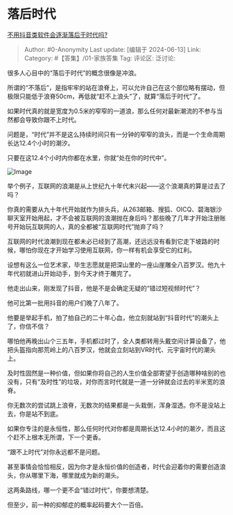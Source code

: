 # 落后时代
[不用抖音类软件会逐渐落后于时代吗?](https://www.zhihu.com/question/365701724/answer/3528649596)

> Author: #0-Anonymity
> Last update: [编辑于 2024-06-13]
> Link:
> Category: #【答集】/01-家族答集 
> Tag: 
> 评论区:
> 泛讨论:

很多人心目中的“落后于时代”的概念很像是冲浪。

所谓的“不落后”，是指牢牢的站在浪脊上，可以允许自己在这个部位略有摆动，但极限只能低于浪脊50cm，再低就“赶不上浪头”了，就算“落后于时代”了。

如果时代真的就是宽度为0.5米的窄窄的一道浪，那么任何对最新潮流的不参与当然都会导致你跟不上时代。

问题是，“时代”并不是这么持续时间只有一分钟的窄窄的浪头，而是一个生命周期长达12.4个小时的潮汐。

只要在这12.4个小时内你都在水里，你就“处在你的时代中”。

![Image](https://picx.zhimg.com/50/v2-df5b70a003966b0b31297a9a636b00f3_720w.jpg?source=2c26e567)

举个例子，互联网的浪潮是从上世纪九十年代末兴起——这个浪潮真的算是过去了吗？

你真的需要从九十年代开始就作为排头兵，从263邮箱、搜狐、OICQ、碧海银沙聊天室开始用起，才不会被互联网的浪潮抛在身后吗？那些晚了几年才开始注册账号开始玩互联网的人，真的全都被“互联网时代”抛弃了吗？

互联网的时代浪潮到现在都未必已经到了高潮，还远远没有看到它走下坡路的时候，哪怕你现在才开始学习使用互联网，你一样有机会享受它的红利。

设想有这么一位艺术家，毕生志愿就是把深山里的一座山崖雕全八百罗汉。他九十年代初就进山开始动手，到今天才终于雕完了。

他走出山来，刚发现了抖音，他是不是会确定无疑的“错过短视频时代”？

他可比第一批用抖音的用户们晚了八年了。

他要是举起手机，拍了拍自己的二十年心血，他立刻就站到“抖音时代”的潮头上了，你信不信？

哪怕他再晚出山个三五年，手机都过时了，全人类都转用头戴空间计算设备了，他把头盔指向那荒岭上的八百罗汉，他就会立刻站到VR时代、元宇宙时代的潮头上。

及时性固然是一种价值，但如果你将自己的人生价值全部寄望于创造哪种啥别的也没有，只有“及时性”的垃圾，对你而言时代就是一道一分钟就会过去的半米宽的浪脊。

你无数次的尝试跳上浪脊，无数次的结果都是一头栽倒，浑身湿透。你不是没站上去，你是站不到底。

如果你专注的是永恒性，那么任何时代对你都是周期长达12.4小时的潮汐，而且这个赶不上根本无所谓，下一个更香。

“跟不上时代”对你永远都不是问题。

甚至事情会恰恰相反，因为你才是永恒价值的创造者，时代会迎着你的需要创造浪头，你从哪里下海，哪里就成为新的潮头。

这两条路线，哪一个更不会“错过时代”，你要想清楚。

但至少，前一种的抑郁症的概率起码要大个一百倍。